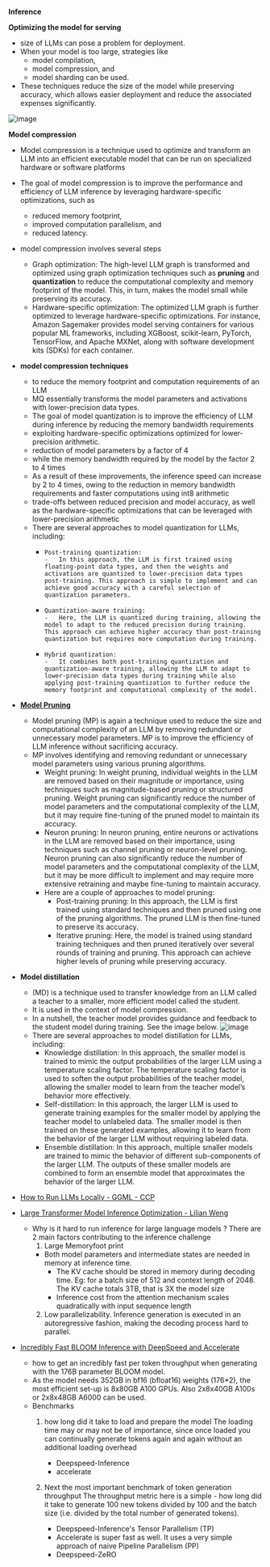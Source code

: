 <b>Inference</b>

<b>Optimizing the model for serving</b>
  - size of LLMs can pose a problem for deployment.
  - When your model is too large, strategies like
    -  model compilation,
    -  model compression, and
    -  model sharding can be used.
  - These techniques reduce the size of the model while preserving accuracy, which allows easier deployment and reduce the associated expenses significantly. 

![image](https://github.com/harirajeev/learn_LLMS/assets/13446418/9e179b1f-8c56-4f29-94cd-1aa83d0be153)

<b>Model compression</b>
  -  Model compression is a technique used to optimize and transform an LLM into an efficient executable model that can be run on specialized hardware or software platforms
  -  The goal of model compression is to improve the performance and efficiency of LLM inference by leveraging hardware-specific optimizations, such as
     - reduced memory footprint,
     - improved computation parallelism, and
     - reduced latency.
  -  model compression involves several steps     
     - Graph optimization: The high-level LLM graph is transformed and optimized using graph optimization techniques such as <b>pruning</b> and <b>quantization</b> to reduce the computational complexity and memory footprint of the model. This, in turn, makes the model small while preserving its accuracy. 
     - Hardware-specific optimization: The optimized LLM graph is further optimized to leverage hardware-specific optimizations. For instance, Amazon Sagemaker provides model serving containers for various popular ML frameworks, including XGBoost, scikit-learn, PyTorch, TensorFlow, and Apache MXNet, along with software development kits (SDKs) for each container.     
  -  <b>model compression techniques</b>
     -  to reduce the memory footprint and computation requirements of an LLM
     -  MQ essentially transforms the model parameters and activations with lower-precision data types.
     -  The goal of model quantization is to improve the efficiency of LLM during inference by reducing the memory bandwidth requirements
     -  exploiting hardware-specific optimizations optimized for lower-precision arithmetic.
     -  reduction of model parameters by a factor of 4
     -  while the memory bandwidth required by the model by the factor 2 to 4 times
     -  As a result of these improvements, the inference speed can increase by 2 to 4 times, owing to the reduction in memory bandwidth requirements and faster computations using int8 arithmetic
     -  trade-offs between reduced precision and model accuracy, as well as the hardware-specific optimizations that can be leveraged with lower-precision arithmetic
     -  There are several approaches to model quantization for LLMs, including:
         -     Post-training quantization:
               -   In this approach, the LLM is first trained using floating-point data types, and then the weights and activations are quantized to lower-precision data types post-training. This approach is simple to implement and can achieve good accuracy with a careful selection of quantization parameters.
         -     Quantization-aware training:
               -   Here, the LLM is quantized during training, allowing the model to adapt to the reduced precision during training. This approach can achieve higher accuracy than post-training quantization but requires more computation during training.
         -     Hybrid quantization:
               -   It combines both post-training quantization and quantization-aware training, allowing the LLM to adapt to lower-precision data types during training while also applying post-training quantization to further reduce the memory footprint and computational complexity of the model.

  -  <b>[Model Pruning](https://colab.research.google.com/github/pytorch/tutorials/blob/gh-pages/_downloads/7126bf7beed4c4c3a05bcc2dac8baa3c/pruning_tutorial.ipynb)</b>
     -  Model pruning (MP) is again a technique used to reduce the size and computational complexity of an LLM by removing redundant or unnecessary model parameters. MP is to improve the efficiency of LLM inference without sacrificing accuracy.
     -  MP involves identifying and removing redundant or unnecessary model parameters using various pruning algorithms.
        -  Weight pruning: In weight pruning, individual weights in the LLM are removed based on their magnitude or importance, using techniques such as magnitude-based pruning or structured pruning. Weight pruning can significantly reduce the number of model parameters and the computational complexity of the LLM, but it may require fine-tuning of the pruned model to maintain its accuracy.
        -  Neuron pruning: In neuron pruning, entire neurons or activations in the LLM are removed based on their importance, using techniques such as channel pruning or neuron-level pruning. Neuron pruning can also significantly reduce the number of model parameters and the computational complexity of the LLM, but it may be more difficult to implement and may require more extensive retraining and maybe fine-tuning to maintain accuracy.
        -  Here are a couple of approaches to model pruning:
           -    Post-training pruning: In this approach, the LLM is first trained using standard techniques and then pruned using one of the pruning algorithms. The pruned LLM is then fine-tuned to preserve its accuracy.
           -    Iterative pruning: Here, the model is trained using standard training techniques and then pruned iteratively over several rounds of training and pruning. This approach can achieve higher levels of pruning while preserving accuracy.

  - <b>Model distillation</b>
     -  (MD) is a technique used to transfer knowledge from an LLM called a teacher to a smaller, more efficient model called the student.
     -  It is used in the context of model compression.
     -  In a nutshell, the teacher model provides guidance and feedback to the student model during training. See the image below.
       ![image](https://github.com/harirajeev/learn_LLMS/assets/13446418/23767b06-a4ee-4c07-80b8-01f8ab8bdbda)
     -  There are several approaches to model distillation for LLMs, including:
        -  Knowledge distillation: In this approach, the smaller model is trained to mimic the output probabilities of the larger LLM using a temperature scaling factor. The temperature scaling factor is used to soften the output probabilities of the teacher model, allowing the smaller model to learn from the teacher model’s behavior more effectively. 
        -  Self-distillation: In this approach, the larger LLM is used to generate training examples for the smaller model by applying the teacher model to unlabeled data. The smaller model is then trained on these generated examples, allowing it to learn from the behavior of the larger LLM without requiring labeled data.
        -  Ensemble distillation: In this approach, multiple smaller models are trained to mimic the behavior of different sub-components of the larger LLM. The outputs of these smaller models are combined to form an ensemble model that approximates the behavior of the larger LLM.

- [How to Run LLMs Locally - GGML - CCP](https://wandb.ai/capecape/LLMs/reports/How-to-Run-LLMs-Locally--Vmlldzo0Njg5NzMx)
- [Large Transformer Model Inference Optimization - Lilian Weng](https://lilianweng.github.io/posts/2023-01-10-inference-optimization/)
  - Why is it hard to run inference for large language models ? There are 2 main factors contributing to the inference challenge
    1. Large Memoryfoot print
      - Both model parameters and intermediate states are needed in memory at inference time.
        - The KV cache should be stored in memory during decoding time. Eg: for a batch size of 512 and context length of 2048. The KV cache totals 3TB, that is 3X the model size
        - Inference cost from the attention mechanism scales quadratically with input sequence length
    2. Low parallelizability. Inference generation is executed in an autoregressive fashion, making the decoding process hard to parallel.
- [Incredibly Fast BLOOM Inference with DeepSpeed and Accelerate](https://huggingface.co/blog/bloom-inference-pytorch-scripts#huggingface-accelerate)
  - how to get an incredibly fast per token throughput when generating with the 176B parameter BLOOM model.
  - As the model needs 352GB in bf16 (bfloat16) weights (176*2), the most efficient set-up is 8x80GB A100 GPUs. Also 2x8x40GB A100s or 2x8x48GB A6000 can be used.
  - Benchmarks 
    1. how long did it take to load and prepare the model
       The loading time may or may not be of importance, since once loaded you can continually generate tokens again and again without an additional loading overhead
       - Deepspeed-Inference
       - accelerate

    2. Next the most important benchmark of token generation throughput
       The throughput metric here is a simple - how long did it take to generate 100 new tokens divided by 100 and the batch size (i.e. divided by the total number of generated tokens).
       -  Deepspeed-Inference's Tensor Parallelism (TP)
       -  Accelerate is super fast as well. It uses a very simple approach of naive Pipeline Parallelism (PP)
       - Deepspeed-ZeRO
  
